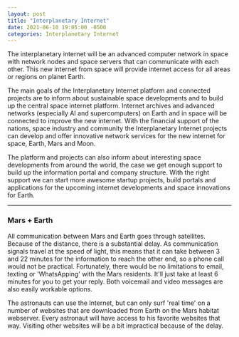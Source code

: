 ```yaml
---
layout: post
title: "Interplanetary Internet"
date: 2021-06-10 19:05:00 -0500
categories: Interplanetary Internet
---
```


The interplanetary internet will be an advanced computer network in space with network nodes and space servers that can communicate with each other. This new internet from space will provide internet access for all areas or regions on planet Earth.

The main goals of the Interplanetary Internet platform and connected projects are to inform about sustainable space developments and to build up the central space internet platform. Internet archives and advanced networks (especially AI and supercomputers) on Earth and in space will be connected to improve the new internet. With the financial support of the nations, space industry and community the Interplanetary Internet projects can develop and offer innovative network services for the new internet for space, Earth, Mars and Moon.

The platform and projects can also inform about interesting space developments from around the world, the case we get enough support to build up the information portal and company structure. With the right support we can start more awesome startup projects, build portals and applications for the upcoming internet developments and space innovations for Earth.

---

### Mars + Earth

All communication between Mars and Earth goes through satellites. Because of the distance, there is a substantial delay. As communication signals travel at the speed of light, this means that it can take between 3 and 22 minutes for the information to reach the other end, so a phone call would not be practical. Fortunately, there would be no limitations to email, texting or 'WhatsApping' with the Mars residents. It'll just take at least 6 minutes for you to get your reply. Both voicemail and video messages are also easily workable options.

The astronauts can use the Internet, but can only surf 'real time' on a number of websites that are downloaded from Earth on the Mars habitat webserver. Every astronaut will have access to his favorite websites that way. Visiting other websites will be a bit impractical because of the delay.
